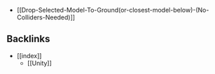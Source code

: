 * [[Drop-Selected-Model-To-Ground(or-closest-model-below)-(No-Colliders-Needed)]]
## Backlinks
* [[index]]
	* [[Unity]]

